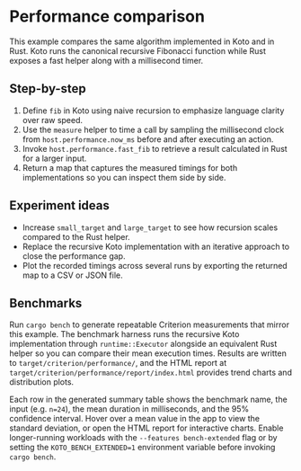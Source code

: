 # Performance comparison

This example compares the same algorithm implemented in Koto and in Rust. Koto runs the canonical recursive Fibonacci function while Rust exposes a fast helper along with a millisecond timer.

## Step-by-step
1. Define `fib` in Koto using naive recursion to emphasize language clarity over raw speed.
2. Use the `measure` helper to time a call by sampling the millisecond clock from `host.performance.now_ms` before and after executing an action.
3. Invoke `host.performance.fast_fib` to retrieve a result calculated in Rust for a larger input.
4. Return a map that captures the measured timings for both implementations so you can inspect them side by side.

## Experiment ideas
- Increase `small_target` and `large_target` to see how recursion scales compared to the Rust helper.
- Replace the recursive Koto implementation with an iterative approach to close the performance gap.
- Plot the recorded timings across several runs by exporting the returned map to a CSV or JSON file.

## Benchmarks

Run `cargo bench` to generate repeatable Criterion measurements that mirror this example. The benchmark harness runs the
recursive Koto implementation through `runtime::Executor` alongside an equivalent Rust helper so you can compare their mean
execution times. Results are written to `target/criterion/performance/`, and the HTML report at
`target/criterion/performance/report/index.html` provides trend charts and distribution plots.

Each row in the generated summary table shows the benchmark name, the input (e.g. `n=24`), the mean duration in milliseconds,
and the 95% confidence interval. Hover over a mean value in the app to view the standard deviation, or open the HTML report for
interactive charts. Enable longer-running workloads with the `--features bench-extended` flag or by setting the
`KOTO_BENCH_EXTENDED=1` environment variable before invoking `cargo bench`.
